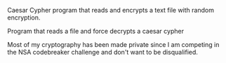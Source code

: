 Caesar Cypher 
program that reads and encrypts a text file with random encryption.

Program that reads a file and force decrypts a caesar cypher

Most of my cryptography has been made private since I am competing in the NSA codebreaker challenge and don't want to be disqualified.
